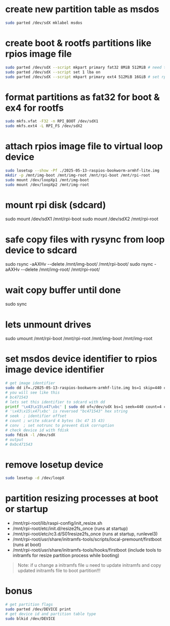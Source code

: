 # create new partition table as msdos
```bash
sudo parted /dev/sdX mklabel msdos
```
# create boot & rootfs partitions like rpios image file
```bash
sudo parted /dev/sdX --script mkpart primary fat32 8MiB 512MiB # need to ~100mb for boot files
sudo parted /dev/sdX --script set 1 lba on
sudo parted /dev/sdX --script mkpart primary ext4 512MiB 16GiB # set rpi rootfs partition size
```

# format partitions as fat32 for boot & ex4 for rootfs
```bash
sudo mkfs.vfat -F32 -n RPI_BOOT /dev/sdX1
sudo mkfs.ext4 -L RPI_FS /dev/sdX2
```

# attach rpios image file to virtual loop device
```bash
sudo losetup --show -Pf ./2025-05-13-raspios-bookworm-armhf-lite.img
mkdir -p /mnt/img-boot /mnt/img-root /mnt/rpi-boot /mnt/rpi-root
sudo mount /dev/loopXp1 /mnt/img-boot
sudo mount /dev/loopXp2 /mnt/img-root
```
# mount rpi disk (sdcard)
sudo mount /dev/sdX1 /mnt/rpi-boot
sudo mount /dev/sdX2 /mnt/rpi-root

# safe copy files with rysync from loop device to sdcard 
sudo rsync -aAXHv --delete /mnt/img-boot/ /mnt/rpi-boot/
sudo rsync -aAXHv --delete /mnt/img-root/ /mnt/rpi-root/

# wait copy buffer until done
sudo sync

# lets unmount drives 
sudo umount /mnt/rpi-boot /mnt/rpi-root /mnt/img-boot /mnt/img-root

# set msdos device identifier to rpios image device identifier 
```bash
# get image identifier
sudo dd if=./2025-05-13-raspios-bookworm-armhf-lite.img bs=1 skip=440 count=4 status=none | od -An -tx4
# you will see like this
# bc471543
# lets set this identifier to sdcard with dd
printf '\x43\x15\x47\xbc' | sudo dd of=/dev/sdX bs=1 seek=440 count=4 conv=notrunc
# '\x43\x15\x47\xbc' is reversed "bc471543" hex string
# seek  ; identifier offset
# count ; write sdcard 4 bytes (bc 47 15 43)
# conv  ; set notrunc to prevent disk corruption
# check device id with fdisk
sudo fdisk -l /dev/sdX
# output
# 0xbc471543
```

# remove losetup device
```bash
sudo losetup -d /dev/loopX
```

# partition resizing processes at boot or startup
- /mnt/rpi-root/lib/raspi-config/init_resize.sh   
- /mnt/rpi-root/etc/init.d/resize2fs_once (runs at startup)
- /mnt/rpi-root/etc/rc3.d/S01resize2fs_once (runs at startup, runlevel3)
- /mnt/rpi-root/usr/share/initramfs-tools/scripts/local-premount/firstboot (runs at boot)
- /mnt/rpi-root/usr/share/initramfs-tools/hooks/firstboot (include tools to initramfs for resize partition process while booting)
> Note: if u change a initramfs file u need to update initramfs and copy updated initramfs file to boot partition!!!


# bonus
```bash
# get partition flags
sudo parted /dev/DEVICE print
# get device id and partition table type
sudo blkid /dev/DEVICE
```
